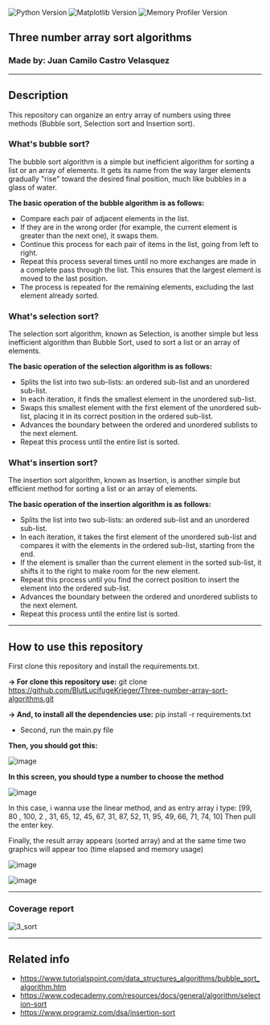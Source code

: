 ![Python Version](https://img.shields.io/badge/python-3.10-blue.svg)
![Matplotlib Version](https://img.shields.io/badge/matplotlib-3.8.2-blue.svg)
![Memory Profiler Version](https://img.shields.io/badge/memory__profiler-0.61.0-blue)

## Three number array sort algorithms

### Made by: Juan Camilo Castro Velasquez

__________________________________________

## Description

This repository can organize an entry array of numbers using three methods (Bubble sort, Selection sort and Insertion sort).

### What's bubble sort?

The bubble sort algorithm is a simple but inefficient algorithm for sorting a list or an array of elements. It gets its name from the way larger elements gradually "rise" toward the desired final position, much like bubbles in a glass of water.

**The basic operation of the bubble algorithm is as follows:**

* Compare each pair of adjacent elements in the list.
* If they are in the wrong order (for example, the current element is greater than the next one), it swaps them.
* Continue this process for each pair of items in the list, going from left to right.
* Repeat this process several times until no more exchanges are made in a complete pass through the list. This ensures that the largest element is moved to the last position.
* The process is repeated for the remaining elements, excluding the last element already sorted.

### What's selection sort?

The selection sort algorithm, known as Selection, is another simple but less inefficient algorithm than Bubble Sort, used to sort a list or an array of elements.

**The basic operation of the selection algorithm is as follows:**

* Splits the list into two sub-lists: an ordered sub-list and an unordered sub-list.
* In each iteration, it finds the smallest element in the unordered sub-list.
* Swaps this smallest element with the first element of the unordered sub-list, placing it in its correct position in the ordered sub-list.
* Advances the boundary between the ordered and unordered sublists to the next element.
* Repeat this process until the entire list is sorted.
  
### What's insertion sort?

The insertion sort algorithm, known as Insertion, is another simple but efficient method for sorting a list or an array of elements.

**The basic operation of the insertion algorithm is as follows:**
* Splits the list into two sub-lists: an ordered sub-list and an unordered sub-list.
* In each iteration, it takes the first element of the unordered sub-list and compares it with the elements in the ordered sub-list, starting from the end.
* If the element is smaller than the current element in the sorted sub-list, it shifts it to the right to make room for the new element.
* Repeat this process until you find the correct position to insert the element into the ordered sub-list.
* Advances the boundary between the ordered and unordered sublists to the next element.
* Repeat this process until the entire list is sorted.

___________________________________________________________________________________

## How to use this repository

 First clone this repository and install the requirements.txt.

   **-> For clone this repository use:** git clone https://github.com/BlutLucifugeKrieger/Three-number-array-sort-algorithms.git

   **-> And, to install all the dependencies use:** pip install -r requirements.txt
    
  * Second, run the main.py file
    
**Then, you should got this:**

![image](https://github.com/BlutLucifugeKrieger/Three-number-array-sort-algorithms/assets/130005378/0db4e618-2421-48e6-bcaa-79d703119f43)

**In this screen, you should type a number to choose the method**

![image](https://github.com/BlutLucifugeKrieger/Three-number-array-sort-algorithms/assets/130005378/d28d1d8c-5197-418b-8345-a4adc22d41e2)

In this case, i wanna use the linear method, and as entry array i type: [99, 80 , 100, 2 , 31, 65, 12, 45, 67, 31, 87, 52, 11, 95, 49, 66, 71, 74, 10]
Then pull the enter key.

Finally, the result array appears (sorted array) and at the same time two graphics will appear too (time elapsed and memory usage)

![image](https://github.com/BlutLucifugeKrieger/Three-number-array-sort-algorithms/assets/130005378/2c22b37c-a0ae-41d6-8232-b7fc59780515)

![image](https://github.com/BlutLucifugeKrieger/Three-number-array-sort-algorithms/assets/130005378/435c1e93-b4b4-4a11-b847-c2d00ffe31c2)

___________________________________________________________

### Coverage report

![3_sort](https://github.com/BlutLucifugeKrieger/Three-number-array-sort-algorithms/assets/130005378/3ad73b48-09de-4953-93df-994741e01432)

___________________________________________________________

## Related info

 * https://www.tutorialspoint.com/data_structures_algorithms/bubble_sort_algorithm.htm
 * https://www.codecademy.com/resources/docs/general/algorithm/selection-sort
 * https://www.programiz.com/dsa/insertion-sort
